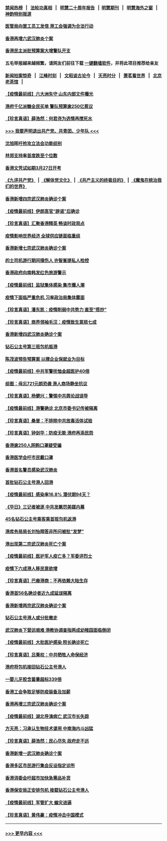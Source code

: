 #### [禁闻热榜](热点新闻.md?=0)  &nbsp;&nbsp;|&nbsp;&nbsp; [法轮功真相](https://github.com/gfw-breaker/truth/blob/master/README.md?=0) &nbsp;&nbsp;|&nbsp;&nbsp; [明慧二十周年报告](https://github.com/gfw-breaker/mh-reports/blob/master/README.md?=0) &nbsp;&nbsp;|&nbsp;&nbsp;[明慧期刊](https://github.com/gfw-breaker/mh-qikan) &nbsp;&nbsp;|&nbsp;&nbsp; [明慧海外之窗](https://github.com/gfw-breaker/mh-news/blob/master/README.md?=0) &nbsp;&nbsp;|&nbsp;&nbsp; [神韵特别报道](https://github.com/gfw-breaker/mh-news/blob/master/shenyun.md?=0)
#### [医管局向罢工员工发信 港工会强调为合法行动](../pages/nsc415/n11898870.md?t=02280131) 
#### [香港再增六武汉肺炎个案](../pages/nsc415/n11898843.md?t=02280131) 
#### [香港民主派批预算案大增警队开支](../pages/nsc415/n11898813.md?t=02280131) 
#### 五毛举报越来越频繁，请网友们前往下载 [一键翻墙软件](https://github.com/gfw-breaker/ssr-accounts)，并将此项目推荐给亲友
#### [新闻拍案惊奇](https://github.com/gfw-breaker/banned-news/blob/master/pages/link4.md) &nbsp;&nbsp;|&nbsp;&nbsp; [江峰时刻](https://github.com/gfw-breaker/banned-news/blob/master/pages/link4.md) &nbsp;&nbsp;|&nbsp;&nbsp; [文昭谈古论今](https://github.com/gfw-breaker/banned-news/blob/master/pages/link4.md) &nbsp;&nbsp;|&nbsp;&nbsp; [天亮时分](https://github.com/gfw-breaker/banned-news/blob/master/pages/link4.md) &nbsp;&nbsp;|&nbsp;&nbsp; [萧茗看世界](https://github.com/gfw-breaker/banned-news/blob/master/pages/link4.md) &nbsp;&nbsp;|&nbsp;&nbsp; [北京老茶馆](https://github.com/gfw-breaker/banned-news/blob/master/pages/link4.md) &nbsp;&nbsp;|&nbsp;&nbsp; 
#### [【疫情最前线】六大洲失守 山东内部文件曝光](../pages/nsc415/n11898455.md?t=02280131) 
#### [港府千亿派糖全民买单 警队预算逾250亿惹议](../pages/nsc415/n11898608.md?t=02280131) 
#### [【珍言真语】薛浩然：何君尧为选情再搅死水](../pages/nsc415/n11898269.md?t=02280131) 
#### [>>> 我要声明退出共产党、共青团、少年队 <<<](https://github.com/begood0513/goodnews/blob/master/quit/letter.md) 
#### [沈旭晖吁抢攻立法会功能组别](../pages/nsc415/n11896084.md?t=02280131) 
#### [林郑支持率首度跌至个位数](../pages/nsc415/n11896058.md?t=02280131) 
#### [香港文凭试如期3月27日开考](../pages/nsc415/n11896055.md?t=02280131) 
#### [《九评共产党》](https://github.com/begood0513/9ping.md/blob/master/README.md) &nbsp;|&nbsp; [《解体党文化》](../../../../jtdwh.md/blob/master/README.md)  &nbsp;|&nbsp; [《共产主义的终极目的》](../../../../gczydzjmd.md/blob/master/README.md) &nbsp;|&nbsp; [《魔鬼在统治我们的世界》](../../../../mgztzwmdsj.md/blob/master/README.md) 
#### [香港新增四宗武汉肺炎确诊个案](../pages/nsc415/n11896040.md?t=02280131) 
#### [【疫情最前线】伊朗高官“辟谣”后确诊](../pages/nsc415/n11895902.md?t=02280131) 
#### [【珍言真语】汇聚香港精英 畅谈时政观点](../pages/nsc415/n11895733.md?t=02280131) 
#### [疫情影响世界经济 全球供应链面临重组](../pages/nsc415/n11895634.md?t=02280131) 
#### [香港新增七宗武汉肺炎确诊个案](../pages/nsc415/n11893498.md?t=02280131) 
#### [的士司机游行期间撞伤人 许智峯提私人检控](../pages/nsc415/n11893483.md?t=02280131) 
#### [香港政府向南韩发红色旅游警示](../pages/nsc415/n11893398.md?t=02280131) 
#### [【疫情最前线】监狱集体感染 集市爆人潮](../pages/nsc415/n11893181.md?t=02280131) 
#### [疫情下面临严重危机  习率政治局集体露面](../pages/nsc415/n11893305.md?t=02280131) 
#### [【珍言真语】潘东凯：疫情削弱中共势力 直至“揽炒”](../pages/nsc415/n11892866.md?t=02280131) 
#### [【珍言真语】商界领袖毛汉：疫情致生意损七成](../pages/nsc415/n11890348.md?t=02280131) 
#### [香港新增四武汉肺炎确诊个案](../pages/nsc415/n11890610.md?t=02280131) 
#### [钻石公主号第三班包机抵港](../pages/nsc415/n11890645.md?t=02280131) 
#### [陈茂波预告预算案 以撑企业保就业为目标](../pages/nsc415/n11890574.md?t=02280131) 
#### [【疫情最前线】中共军警抚恤金超医护40倍](../pages/nsc415/n11890458.md?t=02280131) 
#### [组图：毋忘721元朗恐袭 港人商场静坐抗议](../pages/nsc415/n11876882.md?t=02280131) 
#### [【珍言真语】杨健兴：警惕中共舆论战误导](../pages/nsc415/n11888131.md?t=02280131) 
#### [【疫情最前线】港警确诊 北京市委书记传被隔离](../pages/nsc415/n11886872.md?t=02280131) 
#### [【珍言真语】桑普：不排除中共放毒活体试验](../pages/nsc415/n11886832.md?t=02280131) 
#### [【珍言真语】钟剑华：防疫无能 港府再添民怨](../pages/nsc415/n11884504.md?t=02280131) 
#### [香港逾250人网购口罩疑受骗](../pages/nsc415/n11884388.md?t=02280131) 
#### [香港医学会吁市民戴口罩](../pages/nsc415/n11884367.md?t=02280131) 
#### [香港首名警员感染武汉肺炎](../pages/nsc415/n11884357.md?t=02280131) 
#### [首批钻石公主号港人回港](../pages/nsc415/n11884333.md?t=02280131) 
#### [【疫情最前线】感染率16.8% 潜伏期94天？](../pages/nsc415/n11884256.md?t=02280131) 
#### [《华日》三记者被逐 中共发飙罚美媒内幕](../pages/nsc415/n11884184.md?t=02280131) 
#### [45名钻石公主号乘客乘首班包机返港](../pages/nsc415/n11881770.md?t=02280131) 
#### [港库务局局长刘怡翔答非所问被批“发梦”](../pages/nsc415/n11881752.md?t=02280131) 
#### [港出现第二宗武汉肺炎死亡个案](../pages/nsc415/n11881736.md?t=02280131) 
#### [【疫情最前线】医护军人疫亡多？军委评烈士](../pages/nsc415/n11881655.md?t=02280131) 
#### [疫情下六成港人移民意欲增](../pages/nsc415/n11881699.md?t=02280131) 
#### [【珍言真语】巴裔港商：不再依赖大陆生存](../pages/nsc415/n11881126.md?t=02280131) 
#### [香港首56名确诊者近九成延误隔离](../pages/nsc415/n11879079.md?t=02280131) 
#### [香港新增两宗武汉肺炎确诊个案](../pages/nsc415/n11879064.md?t=02280131) 
#### [钻石公主号港人或分批撤走](../pages/nsc415/n11879029.md?t=02280131) 
#### [武汉肺炎下营运艰难 港教协调查指两成幼稚园面临倒闭](../pages/nsc415/n11878989.md?t=02280131) 
#### [【疫情最前线】大批医护感染 院长确诊死亡](../pages/nsc415/n11878595.md?t=02280131) 
#### [【珍言真语】吕秉权：中共牺牲人命保经济](../pages/nsc415/n11878390.md?t=02280131) 
#### [港府将包机接回钻石公主号港人](../pages/nsc415/n11876352.md?t=02280131) 
#### [一婴儿牙胶含菌量超标339倍](../pages/nsc415/n11876336.md?t=02280131) 
#### [香港工会争取足够防疫装备及加薪](../pages/nsc415/n11876313.md?t=02280131) 
#### [香港再增三宗武汉肺炎确诊个案](../pages/nsc415/n11876297.md?t=02280131) 
#### [【疫情最前线】湖北导演病亡 武汉市长失踪](../pages/nsc415/n11876272.md?t=02280131) 
#### [方天亮：习承认生物技术谬用 中南海内斗凶猛](../pages/nsc415/n11873679.md?t=02280131) 
#### [【珍言真语】薛浩然：民心尽失 政府走不远](../pages/nsc415/n11875838.md?t=02280131) 
#### [香港新增一武汉肺炎确诊个案](../pages/nsc415/n11874044.md?t=02280131) 
#### [香港多区市民游行集会反设指定诊所](../pages/nsc415/n11874017.md?t=02280131) 
#### [香港消委会吁超市加快急需品补货](../pages/nsc415/n11874003.md?t=02280131) 
#### [香港保安局正安排包机 接载钻石公主号港人](../pages/nsc415/n11873932.md?t=02280131) 
#### [【疫情最前线】军管扩大 蝗灾进逼](../pages/nsc415/n11873780.md?t=02280131) 
#### [【珍言真语】黄伟豪：疫情冲击中国模式](../pages/nsc415/n11873482.md?t=02280131) 

----
#### [ >>> 更早内容 <<< ](../indexes/nsc415-earlier.md)
